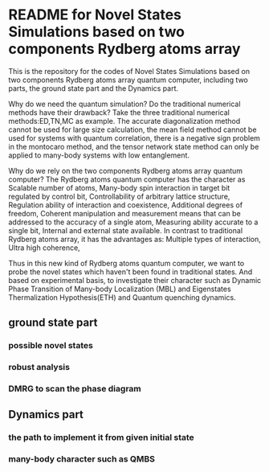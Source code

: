 # README for Novel States Simulations based on two components Rydberg atoms array

This is the repository for the codes of Novel States Simulations based on two components Rydberg atoms array quantum computer, including two parts, the ground state part and the Dynamics part.

Why do we need the quantum simulation? Do the traditional numerical methods have their drawback? Take the three traditional numerical methods:ED,TN,MC as example. The accurate diagonalization method cannot be used for large size calculation, the mean field method cannot be used for systems with quantum correlation, there is a negative sign problem in the montocaro method, and the tensor network state method can only be applied to many-body systems with low entanglement.

Why do we rely on the two components Rydberg atoms array quantum computer? The Rydberg atoms quantum computer has the character as Scalable number of atoms, Many-body spin interaction in target bit regulated by control bit, Controllability of arbitrary lattice structure, Regulation ability of interaction and coexistence, Additional degrees of freedom, Coherent manipulation and measurement means that can be addressed to the accuracy of a single atom, Measuring ability accurate to a single bit, Internal and external state available. In contrast to traditional Rydberg atoms array, it has the advantages as: Multiple types of interaction, Ultra high coherence, 

Thus in this new kind of Rydberg atoms quantum computer, we want to probe the novel states which haven't been found in traditional states. And based on experimental basis, to investigate their character such as Dynamic Phase Transition of Many-body Localization (MBL) and Eigenstates Thermalization Hypothesis(ETH) and Quantum quenching dynamics.


## ground state part
### possible novel states


### robust analysis

### DMRG to scan the phase diagram

## Dynamics part

### the path to implement it from given initial state

### many-body character such as QMBS
